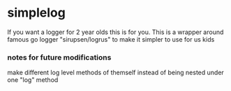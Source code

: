 # simplelog
If you want a logger for 2 year olds this is for you.
This is a wrapper around famous go logger "sirupsen/logrus" to make it simpler to use for us kids


### notes for future modifications
make different log level methods of themself instead of being nested under one "log" method
